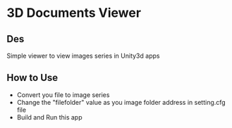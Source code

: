 # 3D Documents Viewer
## Des
Simple viewer to view images series in Unity3d apps

## How to Use
* Convert you file to image series
* Change the "filefolder" value as you image folder address in setting.cfg file
* Build and Run this app



